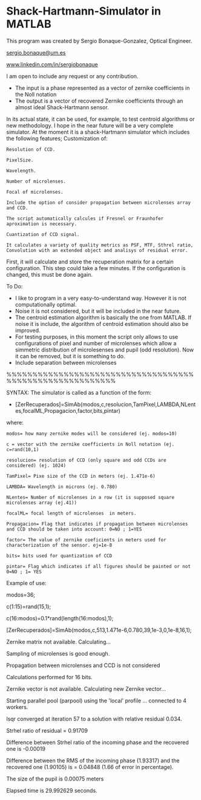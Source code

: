 # Shack-Hartmann-Simulator in MATLAB


This program was created by Sergio Bonaque-Gonzalez, Optical Engineer.

sergio.bonaque@um.es

www.linkedin.com/in/sergiobonaque


I am open to include any request or any contribution.


- The input is a phase represented as a vector of zernike coefficients in the Noll notation 
- The output is a vector of recovered Zernike coefficients through an almost ideal Shack-Hartmann sensor.

In its actual state, it can be used, for example, to test centroid algorithms or new methodology. I hope in the near future will be a very complete simulator.
At the moment it is a shack-Hartmann simulator which includes the following features;
Customization of:

    Resolution of CCD. 
    
    PixelSize.
    
    Wavelength.
    
    Number of microlenses.
    
    Focal of microlenses.
    
    Include the option of consider propagation between microlenses array and CCD. 
    
    The script automatically calcules if Fresnel or Fraunhofer aproximation is necessary.
    
    Cuantization of CCD signal.
    
    It calculates a variety of quality metrics as PSF, MTF, Sthrel ratio, Convolution with an extended object and analisys of residual error.
    
First, it will calculate and store the recuperation matrix for a certain configuration. This step could take a few minutes. If the configuration is changed, this must be done again.




To Do:
- I like to program in a very easy-to-understand way. However it is not computationally optimal.
- Noise it is not considered, but it will be included in the near future.
- The centroid estimation algorithm is basically the one from MATLAB. If noise it is include, the algorithm of centroid estimation should also be improved.
- For testing purposes, in this moment the script only allows to use configurations of pixel and number of microlenses which allow a simmetric distribution of microlesenses and pupil (odd resolution). Now it can be removed, but it is something to do.
- Include separation between microlenses

%%%%%%%%%%%%%%%%%%%%%%%%%%%%%%%%%%%%%%%%%%%%%%%%%%%%%%%%%

SYNTAX: The simulator is called as a function of the form:

* [ZerRecuperados]=SimAb(modos,c,resolucion,TamPixel,LAMBDA,NLentes,focalML,Propagacion,factor,bits,pintar)

where:

    modos= how many zernike modes will be considered (ej. modos=10)

    c = vector with the zernike coefficients in Noll notation (ej. c=rand(10,1)

    resolucion= resolution of CCD (only square and odd CCDs are considered) (ej. 1024)

    TamPixel= Pixe size of the CCD in meters (ej. 1.471e-6)

    LAMBDA= Wavelength in microns (ej. 0.780)

    NLentes= Number of microlenses in a row (it is supposed square microlenses array (ej.41))

    focalML= focal length of microlenses  in meters.

    Propagacion= Flag that indicates if propagation between microlenses and CCD should be taken into account: 0=NO ; 1=YES

    factor= The value of zernike coeficients in meters used for characterization of the sensor. ej=1e-8

    bits= bits used for quantization of CCD

    pintar= Flag which indicates if all figures should be painted or not 0=NO ; 1= YES


Example of use:

modos=36;

c(1:15)=rand(15,1);

c(16:modos)=0.1*rand(length(16:modos),1);

[ZerRecuperados]=SimAb(modos,c,513,1.471e-6,0.780,39,1e-3,0,1e-8,16,1);

Zernike matrix not available. Calculating...

Sampling of microlenses is good enough.

Propagation between microlenses and CCD is not considered

Calculations performed for 16 bits. 

Zernike vector is not available. Calculating new Zernike vector...

Starting parallel pool (parpool) using the 'local' profile ... connected to 4 workers.

lsqr converged at iteration 57 to a solution with relative residual 0.034.

Strhel ratio of residual = 0.91709

Difference between Strhel ratio of the incoming phase and the recovered one is -0.00019

Difference between the RMS of the incoming phase (1.93317) and the recovered one (1.90105) is = 0.04848 (1.66 of error in percentage).

The size of the pupil is 0.00075 meters

Elapsed time is 29.992629 seconds.







